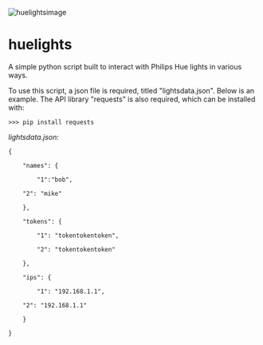 ![huelightsimage](https://i.imgur.com/pJNZcSE.png)

# huelights
A simple python script built to interact with Philips Hue lights in various ways.

To use this script, a json file is required, titled "lightsdata.json". Below is an example.
The API library "requests" is also required, which can be installed with:

```
>>> pip install requests
```

*lightsdata.json:*
```
{

    "names": {
    
        "1":"bob",
	
	"2": "mike"
	      
    },
    
    "tokens": {
    
        "1": "tokentokentoken",
	
        "2": "tokentokentoken"
    
    },
    
    "ips": {
    
    	"1": "192.168.1.1",
        
	"2": "192.168.1.1"
    
    }

}
